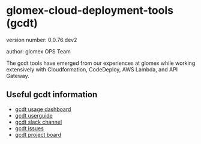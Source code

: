 # glomex-cloud-deployment-tools (gcdt)

version number: 0.0.76.dev2

author: glomex OPS Team


The gcdt tools have emerged from our experiences at glomex while working extensively with
Cloudformation, CodeDeploy, AWS Lambda, and API Gateway. 


## Useful gcdt information

* [gcdt usage dashboard](https://app.datadoghq.com/screen/114476/glomex-cloud-deployment-tools-gcdt)
* [gcdt userguide](http://glomex-infra-docuserver-prod.s3-website-eu-west-1.amazonaws.com/latest/index.html)
* [gcdt slack channel](https://glomex-team.slack.com/messages/gcdt/)
* [gcdt issues](https://github.com/glomex/glomex-cloud-deployment-tools/issues)
* [gcdt project board](https://github.com/glomex/glomex-cloud-deployment-tools/projects/1)
